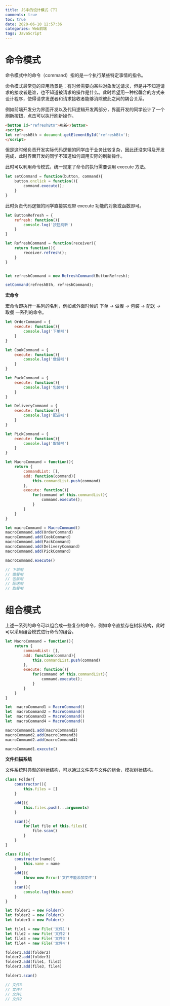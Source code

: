 ```yaml
---
title: JS中的设计模式（下）
comments: true
toc: true
date: 2020-06-10 12:57:36
categories: Web前端
tags: JavaScript
---
```


# 命令模式

命令模式中的命令（command）指的是一个执行某些特定事情的指令。

命令模式最常见的应用场景是：有时候需要向某些对象发送请求，但是并不知道请求的接收者是谁，也不知道被请求的操作是什么。此时希望用一种松耦合的方式来设计程序，使得请求发送者和请求接收者能够消除彼此之间的耦合关系。

例如前端开发分为界面开发以及代码逻辑开发两部分，界面开发的同学设计了一个刷新按钮，点击可以执行刷新操作。

```html
<button id="refreshBtn">刷新</button>
<script>
let refreshBth = document.getElementById('refreshBtn');
</script>
```

但是这时候负责开发实际代码逻辑的同学由于业务比较复杂，因此还没来得及开发完成，此时界面开发的同学不知道如何调用实际的刷新操作。

此时可以利用命令模式，统一规定了命令的执行需要调用 execute 方法。

```javascript
let setCommand = function(button, command){
    button.onclick = function(){
        command.execute();
    }
}
```

此时负责代码逻辑的同学直接实现带 execute 功能的对象或函数即可。

```javascript
let ButtonRefresh = {
    refresh: function(){
        console.log('按钮刷新')
    }
}

let RefreshCommand = function(receiver){
    return function(){
        receiver.refresh();
    }
}


let refreshCommand = new RefreshCommand(ButtonRefresh);

setCommand(refreshBth, refreshCommand);
```

**宏命令**

宏命令即执行一系列的名利，例如点外面时候的 下单 -> 做餐 -> 包装 -> 配送 ->取餐 一系列的命令。

```javascript
let OrderCommand = {
    execute: function(){
        console.log('下单啦')
    }
}

let CookCommand = {
    execute: function(){
        console.log('做餐啦')
    }
}

let PackCommand = {
    execute: function(){
        console.log('包装啦')
    }
}

let DeliveryCommand = {
    execute: function(){
        console.log('配送啦')
    }
}

let PickCommand = {
    execute: function(){
        console.log('取餐啦')
    }
}

let MacroCommand = function(){
    return {
        commandList: [],
        add: function(command){
            this.commandList.push(command)
        },
        execute: function(){
            for(command of this.commandList){
                command.execute();
            }
        }
    }
}

let macroCommand = MacroCommand()
macroCommand.add(OrderCommand)
macroCommand.add(CookCommand)
macroCommand.add(PackCommand)
macroCommand.add(DeliveryCommand)
macroCommand.add(PickCommand)

macroCommand.execute()

// 下单啦
// 做餐啦
// 包装啦
// 配送啦
// 取餐啦
```

# 组合模式

上述一系列的命令可以组合成一些复杂的命令，例如命令直接存在树状结构，此时可以采用组合模式进行命令的组合。

```javascript
let MacroCommand = function(){
    return {
        commandList: [],
        add: function(command){
            this.commandList.push(command)
        },
        execute: function(){
            for(command of this.commandList){
                command.execute();
            }
        }
    }
}

let  macroCommand1 = MacroCommand()
let  macroCommand2 = MacroCommand()
let  macroCommand3 = MacroCommand()
let  macroCommand4 = MacroCommand()

macroCommand1.add(macroCommand2)
macroCommand2.add(macroCommand3)
macroCommand2.add(macroCommand4)

macroCommand1.execute()
```

**文件扫描系统**

文件系统时典型的树状结构，可以通过文件夹与文件的组合，模拟树状结构。

```javascript
class Folder{
    constructor(){
        this.files = []
    }

    add(){
        this.files.push(...arguments)
    }

    scan(){
        for(let file of this.files){
            file.scan()
        }
    }
}

class File{
    constructor(name){
        this.name = name
    }
    add(){
        throw new Error('文件不能添加文件')
    }
    scan(){
        console.log(this.name)
    }
}

let folder1 = new Folder()
let folder2 = new Folder()
let folder3 = new Folder()

let file1 = new File('文件1')
let file2 = new File('文件2')
let file3 = new File('文件3')
let file4 = new File('文件4')

folder1.add(folder2)
folder2.add(folder3)
folder2.add(file1, file2)
folder3.add(file3, file4)

folder1.scan()

// 文件3
// 文件4
// 文件1
// 文件2
```
